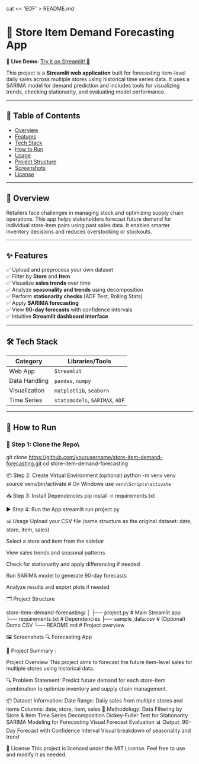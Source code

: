 cat << 'EOF' > README.md
# 🛒 Store Item Demand Forecasting App

📡 **Live Demo**: [Try it on Streamlit! 🚀](https://storedemandforcasting.streamlit.app/)

This project is a **Streamlit web application** built for forecasting item-level daily sales across multiple stores using historical time series data. It uses a SARIMA model for demand prediction and includes tools for visualizing trends, checking stationarity, and evaluating model performance.

---

## 📌 Table of Contents
- [Overview](#overview)
- [Features](#features)
- [Tech Stack](#tech-stack)
- [How to Run](#how-to-run)
- [Usage](#usage)
- [Project Structure](#project-structure)
- [Screenshots](#screenshots)
- [License](#license)

---

## 📖 Overview

Retailers face challenges in managing stock and optimizing supply chain operations. This app helps stakeholders forecast future demand for individual store-item pairs using past sales data. It enables smarter inventory decisions and reduces overstocking or stockouts.

---

## ✨ Features

✅ Upload and preprocess your own dataset  
✅ Filter by **Store** and **Item**  
✅ Visualize **sales trends** over time  
✅ Analyze **seasonality and trends** using decomposition  
✅ Perform **stationarity checks** (ADF Test, Rolling Stats)  
✅ Apply **SARIMA forecasting**  
✅ View **90-day forecasts** with confidence intervals  
✅ Intuitive **Streamlit dashboard interface**

---

## 🛠 Tech Stack

| Category        | Libraries/Tools                  |
|----------------|----------------------------------|
| Web App        | `Streamlit`                      |
| Data Handling  | `pandas`, `numpy`                |
| Visualization  | `matplotlib`, `seaborn`          |
| Time Series    | `statsmodels`, `SARIMAX`, `ADF`  |

---

## 🚀 How to Run

### 🧩 Step 1: Clone the Repo\
git clone https://github.com/yourusername/store-item-demand-forecasting.git
cd store-item-demand-forecasting

📦 Step 2: Create Virtual Environment (optional)
python -m venv venv
source venv/bin/activate  # On Windows use `venv\Scripts\activate`

📥 Step 3: Install Dependencies
pip install -r requirements.txt

▶️ Step 4: Run the App
streamlit run project.py

📊 Usage
Upload your CSV file (same structure as the original dataset: date, store, item, sales)

Select a store and item from the sidebar

View sales trends and seasonal patterns

Check for stationarity and apply differencing if needed

Run SARIMA model to generate 90-day forecasts

Analyze results and export plots if needed

🗂 Project Structure

store-item-demand-forecasting/
│
├── project.py               # Main Streamlit app
├── requirements.txt         # Dependencies
├── sample_data.csv          # (Optional) Demo CSV
└── README.md                # Project overview

🖼 Screenshots
🔍 Forecasting App

📄 Project Summary :

Project Overview
This project aims to forecast the future item-level sales for multiple stores using historical data.

🔍 Problem Statement:
Predict future demand for each store-item combination to optimize inventory and supply chain management.

📦 Dataset Information:
Date Range: Daily sales from multiple stores and items
Columns: date, store, item, sales
🧠 Methodology:
Data Filtering by Store & Item
Time Series Decomposition
Dickey-Fuller Test for Stationarity
SARIMA Modeling for Forecasting
Visual Forecast Evaluation
📊 Output:
90-Day Forecast with Confidence Interval
Visual breakdown of seasonality and trend

📄 License
This project is licensed under the MIT License. Feel free to use and modify it as needed.
